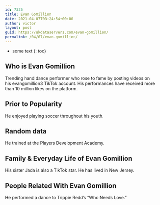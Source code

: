 ```yaml
---
id: 7325
title: Evan Gomillion
date: 2021-04-07T03:24:54+00:00
author: victor
layout: post
guid: https://ukdataservers.com/evan-gomillion/
permalink: /04/07/evan-gomillion/
---
```


* some text
{: toc}


## Who is Evan Gomillion



Trending hand dance performer who rose to fame by posting videos on his evangomillion3 TikTok account. His performances have received more than 10 million likes on the platform.

                
                
                
## Prior to Popularity



He enjoyed playing soccer throughout his youth. 

                
                
                
## Random data



He trained at the Players Development Academy. 

                
                
                
## Family & Everyday Life of Evan Gomillion



His sister Jada is also a TikTok star. He has lived in New Jersey.

                
                
                
## People Related With Evan Gomillion



He performed a dance to Trippie Redd&#8217;s &#8220;Who Needs Love.&#8221; 

                
              
            
          
          
          